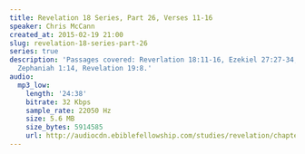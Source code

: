 ```yaml
---
title: Revelation 18 Series, Part 26, Verses 11-16
speaker: Chris McCann
created_at: 2015-02-19 21:00
slug: revelation-18-series-part-26
series: true
description: 'Passages covered: Reverlation 18:11-16, Ezekiel 27:27-34, Genesis 27:34,
  Zephaniah 1:14, Revelation 19:8.'
audio:
  mp3_low:
    length: '24:38'
    bitrate: 32 Kbps
    sample_rate: 22050 Hz
    size: 5.6 MB
    size_bytes: 5914585
    url: http://audiocdn.ebiblefellowship.com/studies/revelation/chapter-18/2015.02.19_McCann_-_Revelation_18_Series_Part_26.mp3
---
```

